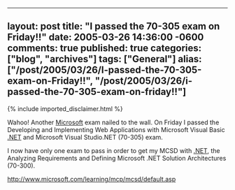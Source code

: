  ---
  layout: post
  title: "I passed the 70-305 exam on Friday!!"
  date: 2005-03-26 14:36:00 -0600
  comments: true
  published: true
  categories: ["blog", "archives"]
  tags: ["General"]
  alias: ["/post/2005/03/26/I-passed-the-70-305-exam-on-Friday!!", "/post/2005/03/26/i-passed-the-70-305-exam-on-friday!!"]
  ---
<!-- more -->
{% include imported_disclaimer.html %}
<p>Wahoo! Another <a title="Microsoft" href="http://Microsoft.com" target="_blank">Microsoft</a> exam nailed to the wall. On Friday I passed the Developing and Implementing Web Applications with Microsoft Visual Basic <a title=".NET" href="http://www.microsoft.com/net/" target="_blank">.NET</a> and Microsoft Visual Studio.NET (70-305) exam.</p>
<p>I now have only one exam to pass in order to get my MCSD with <a title=".NET" href="http://www.microsoft.com/net/" target="_blank">.NET</a>, the Analyzing Requirements and Defining Microsoft&nbsp;.NET Solution Architectures (70-300).</p>
<p><span style="text-decoration: underline;"><span style="color: #0000ff;"><a href="http://www.microsoft.com/learning/mcp/mcsd/default.asp">http://www.microsoft.com/learning/mcp/mcsd/default.asp</a></span></span></p>
